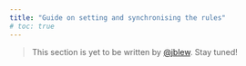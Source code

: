 ```yaml
---
title: "Guide on setting and synchronising the rules"
# toc: true
---
```


> This section is yet to be written  by [@jblew](https://steemit.com/@jblew). Stay tuned!
